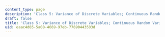 ```yaml
---
content_type: page
description: 'Class 5: Variance of Discrete Variables; Continuous Random Variables'
draft: false
title: 'Class 5: Variance of Discrete Variables; Continuous Random Variables'
uid: eaac4d85-5a08-4669-97eb-77690443503d
---
```

